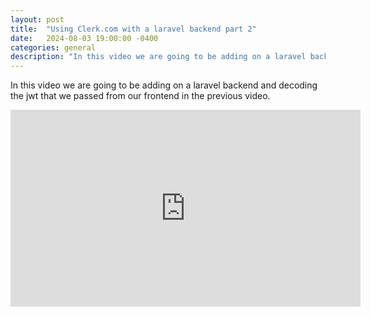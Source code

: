 ```yaml
---
layout: post
title:  "Using Clerk.com with a laravel backend part 2"
date:   2024-08-03 19:00:00 -0400
categories: general
description: "In this video we are going to be adding on a laravel backend and decoding the jwt that we passed from our frontend in the previous video."
---
```

In this video we are going to be adding on a laravel backend and decoding the jwt that we passed from our frontend in the previous video.

<div class="video-container">
  <iframe width="560" height="315" src="https://www.youtube.com/embed/Ozte2nzH_dY?si=796PHz5Wi8FNvUMf" title="YouTube video player" frameborder="0" allow="accelerometer; autoplay; clipboard-write; encrypted-media; gyroscope; picture-in-picture; web-share" referrerpolicy="strict-origin-when-cross-origin" allowfullscreen></iframe>
</div>
